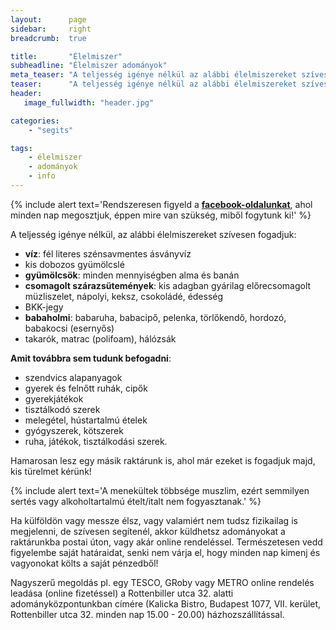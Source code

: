 ```yaml
---
layout:      page
sidebar:     right
breadcrumb:  true

title:       "Élelmiszer"
subheadline: "Élelmiszer adományok"
meta_teaser: "A teljesség igénye nélkül az alábbi élelmiszereket szívesen fogadjuk  Rottenbiller utca 32. alatti adományközpontunkban."
teaser:      "A teljesség igénye nélkül az alábbi élelmiszereket szívesen fogadjuk  Rottenbiller utca 32. alatti adományközpontunkban."
header:
   image_fullwidth: "header.jpg"

categories:
    - "segits"

tags:
    - élelmiszer
    - adományok
    - info
---
```


{% include alert text='Rendszeresen figyeld a <a href="https://www.facebook.com/migrationaidhungary"><b>facebook-oldalunkat</b></a>, ahol minden nap megosztjuk, éppen mire van szükség, miből fogytunk ki!' %}

A teljesség igénye nélkül, az alábbi élelmiszereket szívesen fogadjuk:

- **víz**: fél literes szénsavmentes ásványvíz
- kis dobozos gyümölcslé
- **gyümölcsök**: minden mennyiségben alma és banán
- **csomagolt szárazsütemények**: kis adagban gyárilag előrecsomagolt müzliszelet, nápolyi, keksz, csokoládé, édesség
- BKK-jegy
- **babaholmi**: babaruha, babacipő, pelenka, törlőkendő, hordozó, babakocsi (esernyős)
- takarók, matrac (polifoam), hálózsák

**Amit továbbra sem tudunk befogadni**:

- szendvics alapanyagok
- gyerek és felnőtt ruhák, cipők
- gyerekjátékok
- tisztálkodó szerek
- melegétel, hústartalmú ételek
- gyógyszerek, kötszerek
- ruha, játékok, tisztálkodási szerek.

Hamarosan lesz egy másik raktárunk is, ahol már ezeket is fogadjuk majd, kis türelmet kérünk!

{% include alert text='A menekültek többsége muszlim, ezért semmilyen sertés vagy alkoholtartalmú ételt/italt nem fogyasztanak.' %}

Ha külföldön vagy messze élsz, vagy valamiért nem tudsz fizikailag is megjelenni, de szívesen segítenél, akkor küldhetsz adományokat a raktárunkba postai úton, vagy akár online rendeléssel. Természetesen vedd figyelembe saját határaidat, senki nem várja el, hogy minden nap kimenj és vagyonokat költs a saját pénzedből!

Nagyszerű megoldás pl. egy TESCO, GRoby vagy METRO online rendelés leadása (online fizetéssel) a Rottenbiller utca 32. alatti adományközpontunkban címére (Kalicka Bistro, Budapest 1077, VII. kerület, Rottenbiller utca 32. minden nap 15.00 - 20.00) házhozszállítással.
